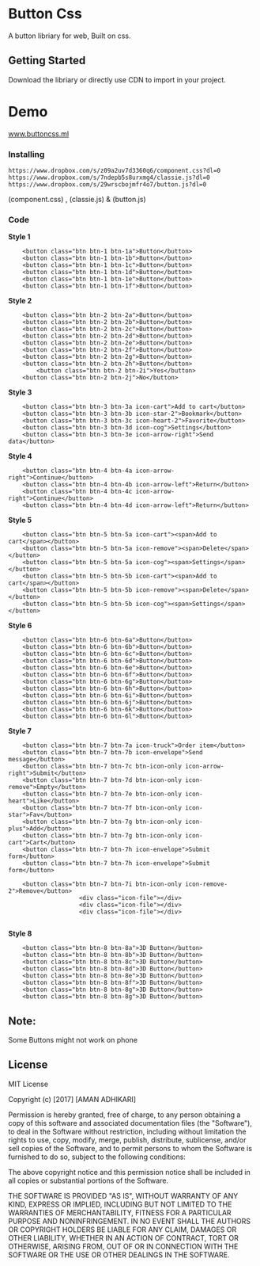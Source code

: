 # Button Css

A button libriary for web, Built on css.
## Getting Started
Download the libriary or directly use CDN to import in your project.
# Demo
www.buttoncss.ml
### Installing
```
https://www.dropbox.com/s/z09a2uv7d3360q6/component.css?dl=0
https://www.dropbox.com/s/7ndepb5s8urxmg4/classie.js?dl=0
https://www.dropbox.com/s/29wrscbojmfr4o7/button.js?dl=0
```

(component.css) , (classie.js) & (button.js)

### Code
**Style 1**
```
	<button class="btn btn-1 btn-1a">Button</button>
	<button class="btn btn-1 btn-1b">Button</button>
	<button class="btn btn-1 btn-1c">Button</button>
	<button class="btn btn-1 btn-1d">Button</button>
	<button class="btn btn-1 btn-1e">Button</button>
	<button class="btn btn-1 btn-1f">Button</button>
```
**Style 2**
```
	<button class="btn btn-2 btn-2a">Button</button>
	<button class="btn btn-2 btn-2b">Button</button>
	<button class="btn btn-2 btn-2c">Button</button>
	<button class="btn btn-2 btn-2d">Button</button>
	<button class="btn btn-2 btn-2e">Button</button>
	<button class="btn btn-2 btn-2f">Button</button>
	<button class="btn btn-2 btn-2g">Button</button>
	<button class="btn btn-2 btn-2h">Button</button>
        <button class="btn btn-2 btn-2i">Yes</button>
	<button class="btn btn-2 btn-2j">No</button>
```
**Style 3**
```
	<button class="btn btn-3 btn-3a icon-cart">Add to cart</button>
	<button class="btn btn-3 btn-3b icon-star-2">Bookmark</button>
	<button class="btn btn-3 btn-3c icon-heart-2">Favorite</button>
	<button class="btn btn-3 btn-3d icon-cog">Settings</button>
	<button class="btn btn-3 btn-3e icon-arrow-right">Send data</button>
```
**Style 4**
```
	<button class="btn btn-4 btn-4a icon-arrow-right">Continue</button>
	<button class="btn btn-4 btn-4b icon-arrow-left">Return</button>
	<button class="btn btn-4 btn-4c icon-arrow-right">Continue</button>
	<button class="btn btn-4 btn-4d icon-arrow-left">Return</button>
```
**Style 5**
```
	<button class="btn btn-5 btn-5a icon-cart"><span>Add to cart</span></button>
	<button class="btn btn-5 btn-5a icon-remove"><span>Delete</span></button>
	<button class="btn btn-5 btn-5a icon-cog"><span>Settings</span></button>
	<button class="btn btn-5 btn-5b icon-cart"><span>Add to cart</span></button>
	<button class="btn btn-5 btn-5b icon-remove"><span>Delete</span></button>
	<button class="btn btn-5 btn-5b icon-cog"><span>Settings</span></button>
```
**Style 6**
```
	<button class="btn btn-6 btn-6a">Button</button>
	<button class="btn btn-6 btn-6b">Button</button>
	<button class="btn btn-6 btn-6c">Button</button>
	<button class="btn btn-6 btn-6d">Button</button>
	<button class="btn btn-6 btn-6e">Button</button>
	<button class="btn btn-6 btn-6f">Button</button>
	<button class="btn btn-6 btn-6g">Button</button>
	<button class="btn btn-6 btn-6h">Button</button>
	<button class="btn btn-6 btn-6i">Button</button>
	<button class="btn btn-6 btn-6j">Button</button>
	<button class="btn btn-6 btn-6k">Button</button>
	<button class="btn btn-6 btn-6l">Button</button>
```
**Style 7**
```
	<button class="btn btn-7 btn-7a icon-truck">Order item</button>
	<button class="btn btn-7 btn-7b icon-envelope">Send message</button>
	<button class="btn btn-7 btn-7c btn-icon-only icon-arrow-right">Submit</button>
	<button class="btn btn-7 btn-7d btn-icon-only icon-remove">Empty</button>
	<button class="btn btn-7 btn-7e btn-icon-only icon-heart">Like</button>
	<button class="btn btn-7 btn-7f btn-icon-only icon-star">Fav</button>
	<button class="btn btn-7 btn-7g btn-icon-only icon-plus">Add</button>
	<button class="btn btn-7 btn-7g btn-icon-only icon-cart">Cart</button>
	<button class="btn btn-7 btn-7h icon-envelope">Submit form</button>
	<button class="btn btn-7 btn-7h icon-envelope">Submit form</button>
	
	<button class="btn btn-7 btn-7i btn-icon-only icon-remove-2">Remove</button>
					<div class="icon-file"></div>
					<div class="icon-file"></div>
					<div class="icon-file"></div>
					
```
**Style 8**
```
	<button class="btn btn-8 btn-8a">3D Button</button>
	<button class="btn btn-8 btn-8b">3D Button</button>
	<button class="btn btn-8 btn-8c">3D Button</button>
	<button class="btn btn-8 btn-8d">3D Button</button>
	<button class="btn btn-8 btn-8e">3D Button</button>
	<button class="btn btn-8 btn-8f">3D Button</button>
	<button class="btn btn-8 btn-8g">3D Button</button>
	<button class="btn btn-8 btn-8g">3D Button</button>
```
## Note:
Some Buttons might not work on phone

## License

MIT License

Copyright (c) [2017] [AMAN ADHIKARI]

Permission is hereby granted, free of charge, to any person obtaining a copy
of this software and associated documentation files (the "Software"), to deal
in the Software without restriction, including without limitation the rights
to use, copy, modify, merge, publish, distribute, sublicense, and/or sell
copies of the Software, and to permit persons to whom the Software is
furnished to do so, subject to the following conditions:

The above copyright notice and this permission notice shall be included in all
copies or substantial portions of the Software.

THE SOFTWARE IS PROVIDED "AS IS", WITHOUT WARRANTY OF ANY KIND, EXPRESS OR
IMPLIED, INCLUDING BUT NOT LIMITED TO THE WARRANTIES OF MERCHANTABILITY,
FITNESS FOR A PARTICULAR PURPOSE AND NONINFRINGEMENT. IN NO EVENT SHALL THE
AUTHORS OR COPYRIGHT HOLDERS BE LIABLE FOR ANY CLAIM, DAMAGES OR OTHER
LIABILITY, WHETHER IN AN ACTION OF CONTRACT, TORT OR OTHERWISE, ARISING FROM,
OUT OF OR IN CONNECTION WITH THE SOFTWARE OR THE USE OR OTHER DEALINGS IN THE
SOFTWARE.

